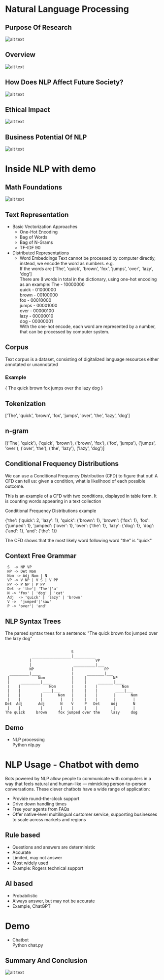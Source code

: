 # Natural Language Processing

## Purpose Of Research 
![alt text](images/purpose_of_research.jpg)

## Overview 
![alt text](images/overview_of_nlp.jpg)

## How Does NLP Affect Future Society?
![alt text](images/how_does_nlp_affect_future_society.jpg)

## Ethical Impact
![alt text](images/ethical_considerations_of_nlp.jpg)

## Business Potential Of NLP
![alt text](images/business_potential_of_nlp.jpg)

# Inside NLP with demo

## Math Foundations
![alt text](images/math-foundations.png "Math Foundations")

## Text Representation
 - Basic Vectorization Approaches
    - One-Hot Encoding
    - Bag of Words
    - Bag of N-Grams 
    - TF-IDF 90
 - Distributed Representations
   - Word Embeddings
Text cannot be processed by computer directly, instead, we encode the word as numbers. e.g. <br>
If the words are ['The', 'quick', 'brown', 'fox', 'jumps', 'over', 'lazy', 'dog'] <br>
There are 8 words in total in the dictionary, using one-hot encoding as an example:
The    -   10000000 <br>
quick  -   01000000 <br>
brown  -   00100000 <br>
fox    -   00010000 <br>
jumps  -   00001000 <br>
over   -   00000100 <br>
lazy   -   00000010 <br>
dog    -   00000001 <br>
With the one-hot encode, each word are represented by a number, that can be processed by computer system. <br>
## Corpus
Text corpus is a dataset, consisting of digitalized language resources either annotated or unannotated
### Example
 { The quick brown fox jumps over the lazy dog }
## Tokenization

['The', 'quick', 'brown', 'fox', 'jumps', 'over', 'the', 'lazy', 'dog']

## n-gram

[('The', 'quick'),
 ('quick', 'brown'),
 ('brown', 'fox'),
 ('fox', 'jumps'),
 ('jumps', 'over'),
 ('over', 'the'),
 ('the', 'lazy'),
 ('lazy', 'dog')]

 ## Conditional Frequency Distributions

 We can use a Conditional Frequency Distribution (CFD) to figure that out! A CFD can tell us: given a condition, what is likelihood of each possible outcome.

This is an example of a CFD with two conditions, displayed in table form. It is counting words appearing in a text collection

Conditional Frequency Distributions example

{'the': {'quick': 2, 'lazy': 1}, 'quick': {'brown': 1}, 'brown': {'fox': 1}, 'fox': {'jumped': 1}, 'jumped': {'over': 1}, 'over': {'the': 1}, 'lazy': {'dog': 1}, 'dog': {'and': 1}, 'and': {'the': 1}}

The CFD shows that the most likely word following word "the" is "quick"

## Context Free Grammar
 ```
  S  -> NP VP
  NP -> Det Nom
  Nom -> Adj Nom | N
  VP -> V NP | V S | V PP 
  PP -> P NP | P PP
  Det -> 'the'| 'The'|'a'
  N -> 'fox' | 'dog' | 'cat' 
  Adj  -> 'quick' | 'lazy' | 'brown'
  V ->  'jumped'|'saw'
  P -> 'over'| 'and' 
```
## NLP Syntax Trees
The parsed syntax trees for a sentence: "The quick brown fox jumped over the lazy dog" 
```

                              S                             
            __________________|__________                    
           |                             VP                 
           |                   __________|___                
           NP                 |              PP             
  _________|____              |      ________|___            
 |             Nom            |     |            NP         
 |     _________|____         |     |     _______|____       
 |    |             Nom       |     |    |           Nom    
 |    |          ____|___     |     |    |        ____|___   
 |    |         |       Nom   |     |    |       |       Nom
 |    |         |        |    |     |    |       |        |  
Det  Adj       Adj       N    V     P   Det     Adj       N 
 |    |         |        |    |     |    |       |        |  
The quick     brown     fox jumped over the     lazy     dog
```
## Demo
- NLP processing <br>
Python nlp.py


# NLP Usage - Chatbot with demo
Bots powered by NLP allow people to communicate with computers in a way that feels natural and human-like — mimicking person-to-person conversations. These clever chatbots have a wide range of application:
- Provide round-the-clock support
- Drive down handling times 
- Free your agents from FAQs
- Offer native-level multilingual customer service, supporting businesses to scale across markets and regions
## Rule based
- Questions and answers are deterministic
- Accurate
- Limited, may not answer
- Most widely used
- Example: Rogers technical support
## AI based
- Probabilistic
- Always answer, but may not be accurate
- Example, ChatGPT

# Demo
- Chatbot <br>
Python chat.py

## Summary And Conclusion
![alt text](images/summary_and_conclusion.jpg)